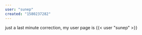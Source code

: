 ```yaml
---
user: "sunep"
created: "1580237282"
---
```


just a last minute correction, my user page is {{< user "sunep" >}}
